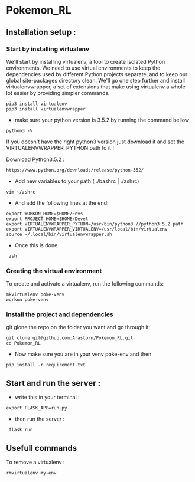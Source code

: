 # Pokemon_RL

## Installation setup :

### Start by installing virtualenv

We'll start by installing virtualenv, a tool to create isolated Python environments. We need to use virtual environments to keep the dependencies used by different Python projects separate, and to keep our global site-packages directory clean. We'll go one step further and install virtualenvwrapper, a set of extensions that make using virtualenv a whole lot easier by providing simpler commands.

```
pip3 install virtualenv
pip3 install virtualenvwrapper
```


 - make sure your python version is 3.5.2 by running the command bellow

```
python3 -V
```


If you doesn't have the right python3 version just download it and set the VIRTUALENVWRAPPER_PYTHON path to it !

Download Python3.5.2 :

```
https://www.python.org/downloads/release/python-352/
```

- Add new variables to your path ( ./bashrc | ./zshrc)

```
vim ~/zshrc
```

- And add the following lines at the end:

```
export WORKON_HOME=$HOME/Envs
export PROJECT_HOME=$HOME/Devel
export VIRTUALENVWRAPPER_PYTHON=/usr/bin/python3 //python3.5.2 path
export VIRTUALENVWRAPPER_VIRTUALENV=/usr/local/bin/virtualenv
source ~/.local/bin/virtualenvwrapper.sh
```

 - Once this is done

```
 zsh
 ```

### Creating the virtual environment

To create and activate a virtualenv, run the following commands:

```
mkvirtualenv poke-venv
workon poke-venv
```


### install the project and dependencies

git glone the repo on the folder you want and go through it:

```
git clone git@github.com:Arastorn/Pokemon_RL.git
cd Pokemon_RL
```

- Now make sure you are in your venv poke-env and then

```
pip install -r requirement.txt
```

## Start and run the server :

 - write this in your terminal :

```
export FLASK_APP=run.py
```

 - then run the server :

```
 flask run
 ```

## Usefull commands

To remove a virtualenv :

```
rmvirtualenv my-env
```
